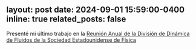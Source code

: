 layout: post
date: 2024-09-01 15:59:00-0400
inline: true
related_posts: false
---

Presenté mi último trabajo en la [Reunión Anual de la División de Dinámica de Fluidos de la Sociedad Estadounidense de Física](https://meetings.aps.org/Meeting/DFD24/Session/X10)